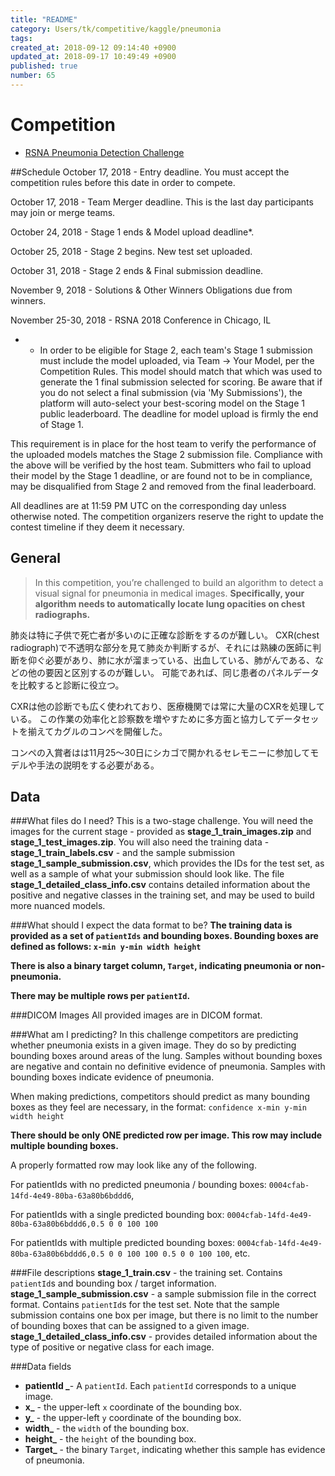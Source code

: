 ```yaml
---
title: "README"
category: Users/tk/competitive/kaggle/pneumonia
tags: 
created_at: 2018-09-12 09:14:40 +0900
updated_at: 2018-09-17 10:49:49 +0900
published: true
number: 65
---
```


# Competition
- [RSNA Pneumonia Detection Challenge](https://www.kaggle.com/c/rsna-pneumonia-detection-challenge)

##Schedule
October 17, 2018 - Entry deadline. You must accept the competition rules before this date in order to compete.

October 17, 2018 - Team Merger deadline. This is the last day participants may join or merge teams.

October 24, 2018 - Stage 1 ends & Model upload deadline*.

October 25, 2018 - Stage 2 begins. New test set uploaded.

October 31, 2018 - Stage 2 ends & Final submission deadline.

November 9, 2018 - Solutions & Other Winners Obligations due from winners.

November 25-30, 2018 - RSNA 2018 Conference in Chicago, IL

- * In order to be eligible for Stage 2, each team's Stage 1 submission must include the model uploaded, via Team -> Your Model, per the Competition Rules. This model should match that which was used to generate the 1 final submission selected for scoring. Be aware that if you do not select a final submission (via 'My Submissions'), the platform will auto-select your best-scoring model on the Stage 1 public leaderboard. The deadline for model upload is firmly the end of Stage 1.

This requirement is in place for the host team to verify the performance of the uploaded models matches the Stage 2 submission file. Compliance with the above will be verified by the host team. Submitters who fail to upload their model by the Stage 1 deadline, or are found not to be in compliance, may be disqualified from Stage 2 and removed from the final leaderboard.

All deadlines are at 11:59 PM UTC on the corresponding day unless otherwise noted. The competition organizers reserve the right to update the contest timeline if they deem it necessary.


## General
> In this competition, you’re challenged to build an algorithm to detect a visual signal for pneumonia in medical images. **Specifically, your algorithm needs to automatically locate lung opacities on chest radiographs.**

肺炎は特に子供で死亡者が多いのに正確な診断をするのが難しい。
CXR(chest radiograph)で不透明な部分を見て肺炎か判断するが、それには熟練の医師に判断を仰ぐ必要があり、肺に水が溜まっている、出血している、肺がんである、などの他の要因と区別するのが難しい。
可能であれば、同じ患者のパネルデータを比較すると診断に役立つ。

CXRは他の診断でも広く使われており、医療機関では常に大量のCXRを処理している。
この作業の効率化と診察数を増やすために多方面と協力してデータセットを揃えてカグルのコンペを開催した。

コンペの入賞者はは11月25〜30日にシカゴで開かれるセレモニーに参加してモデルや手法の説明をする必要がある。

## Data
###What files do I need?
This is a two-stage challenge. You will need the images for the current stage - provided as **stage_1_train_images.zip** and **stage_1_test_images.zip**. You will also need the training data - **stage_1_train_labels.csv** - and the sample submission **stage_1_sample_submission.csv**, which provides the IDs for the test set, as well as a sample of what your submission should look like. The file **stage_1_detailed_class_info.csv** contains detailed information about the positive and negative classes in the training set, and may be used to build more nuanced models.

###What should I expect the data format to be?
**The training data is provided as a set of `patientIds` and bounding boxes. Bounding boxes are defined as follows: `x-min y-min width height`**

**There is also a binary target column, `Target`, indicating pneumonia or non-pneumonia.**

**There may be multiple rows per `patientId`.**

###DICOM Images
All provided images are in DICOM format.

###What am I predicting?
In this challenge competitors are predicting whether pneumonia exists in a given image. They do so by predicting bounding boxes around areas of the lung. Samples without bounding boxes are negative and contain no definitive evidence of pneumonia. Samples with bounding boxes indicate evidence of pneumonia.

When making predictions, competitors should predict as many bounding boxes as they feel are necessary, in the format: `confidence x-min y-min width height`

**There should be only ONE predicted row per image. This row may include multiple bounding boxes.**

A properly formatted row may look like any of the following.

For patientIds with no predicted pneumonia / bounding boxes: `0004cfab-14fd-4e49-80ba-63a80b6bddd6`,

For patientIds with a single predicted bounding box: `0004cfab-14fd-4e49-80ba-63a80b6bddd6,0.5 0 0 100 100`

For patientIds with multiple predicted bounding boxes: `0004cfab-14fd-4e49-80ba-63a80b6bddd6,0.5 0 0 100 100 0.5 0 0 100 100`, etc.

###File descriptions
**stage_1_train.csv** - the training set. Contains `patientId`s and bounding box / target information.
**stage_1_sample_submission.csv** - a sample submission file in the correct format. Contains `patientId`s for the test set. Note that the sample submission contains one box per image, but there is no limit to the number of bounding boxes that can be assigned to a given image.
**stage_1_detailed_class_info.csv** - provides detailed information about the type of positive or negative class for each image.

###Data fields
- **patientId _**- A `patientId`. Each `patientId` corresponds to a unique image.
- **x_** - the upper-left `x` coordinate of the bounding box.
- **y_** - the upper-left `y` coordinate of the bounding box.
- **width_** - the `width` of the bounding box.
- **height_** - the `height` of the bounding box.
- **Target_** - the binary `Target`, indicating whether this sample has evidence of pneumonia.
